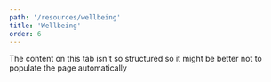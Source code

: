 ```yaml
---
path: '/resources/wellbeing'
title: 'Wellbeing'
order: 6
---
```


The content on this tab isn't so structured so it might be better not to populate the page automatically

